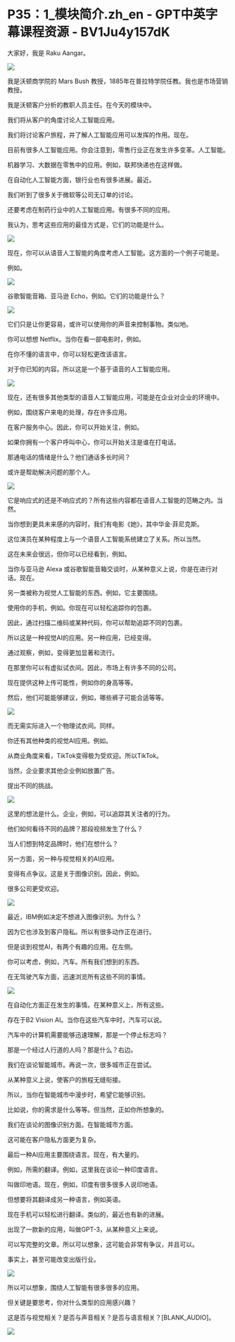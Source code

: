 # P35：1_模块简介.zh_en - GPT中英字幕课程资源 - BV1Ju4y157dK

大家好，我是 Raku Aangar。

![](img/1d4c2ba7b0a1e9862fd434b6d17c9e87_1.png)

我是沃顿商学院的 Mars Bush 教授，1885年在普拉特学院任教。我也是市场营销教授。

我是沃顿客户分析的教职人员主任。在今天的模块中。

我们将从客户的角度讨论人工智能应用。

我们将讨论客户旅程，并了解人工智能应用可以发挥的作用。现在。

目前有很多人工智能应用。你会注意到，零售行业正在发生许多变革。人工智能。

机器学习、大数据在零售中的应用。例如，联邦快递也在这样做。

在自动化人工智能方面，银行业也有很多进展。最近。

我们听到了很多关于微软等公司无订单的讨论。

还要考虑在制药行业中的人工智能应用。有很多不同的应用。

我认为，思考这些应用的最佳方式是，它们的功能是什么。

![](img/1d4c2ba7b0a1e9862fd434b6d17c9e87_3.png)

现在，你可以从语音人工智能的角度考虑人工智能。这方面的一个例子可能是。

例如。

![](img/1d4c2ba7b0a1e9862fd434b6d17c9e87_5.png)

谷歌智能音箱、亚马逊 Echo，例如。它们的功能是什么？

![](img/1d4c2ba7b0a1e9862fd434b6d17c9e87_7.png)

它们只是让你更容易，或许可以使用你的声音来控制事物。类似地。

你可以想想 Netflix。当你在看一部电影时，例如。

在你不懂的语言中，你可以轻松更改该语言。

对于你已知的内容。所以这是一个基于语音的人工智能应用。

![](img/1d4c2ba7b0a1e9862fd434b6d17c9e87_9.png)

现在，还有很多其他类型的语音人工智能应用，可能是在企业对企业的环境中。

例如，围绕客户来电的处理，存在许多应用。

在客户服务中心。因此，你可以开始关注，例如。

如果你拥有一个客户呼叫中心，你可以开始关注是谁在打电话。

那通电话的情绪是什么？他们通话多长时间？

或许是帮助解决问题的那个人。

![](img/1d4c2ba7b0a1e9862fd434b6d17c9e87_11.png)

它是响应式的还是不响应式的？所有这些内容都在语音人工智能的范畴之内。当然。

当你想到更具未来感的内容时，我们有电影《她》，其中华金·菲尼克斯。

这位演员在某种程度上与一个语音人工智能系统建立了关系。所以当然。

这在未来会很远，但你可以已经看到，例如。

当你与亚马逊 Alexa 或谷歌智能音箱交谈时，从某种意义上说，你是在进行对话。现在。

另一类被称为视觉人工智能的东西。例如，它主要围绕。

使用你的手机，例如。你现在可以轻松追踪你的包裹。

因此，通过扫描二维码或某种代码，你可以帮助追踪不同的包裹。

所以这是一种视觉AI的应用。另一种应用，已经变得。

通过观察，例如，变得更加显著和流行。

在那里你可以有虚拟试衣间。因此，市场上有许多不同的公司。

现在提供这种上传可能性，例如你的身高等等。

然后，他们可能能够建议，例如，哪些裤子可能合适等等。

![](img/1d4c2ba7b0a1e9862fd434b6d17c9e87_13.png)

而无需实际进入一个物理试衣间。同样。

你还有其他种类的视觉AI应用。例如。

从商业角度来看，TikTok变得极为受欢迎。所以TikTok。

当然，企业要求其他企业例如放置广告。

提出不同的挑战。

![](img/1d4c2ba7b0a1e9862fd434b6d17c9e87_15.png)

这里的想法是什么。企业，例如，可以追踪其关注者的行为。

他们如何看待不同的品牌？那段视频发生了什么？

当人们想到特定品牌时，他们在想什么？

另一方面，另一种与视觉相关的AI应用。

变得有点争议。这是关于图像识别。因此，例如。

很多公司更受欢迎。

![](img/1d4c2ba7b0a1e9862fd434b6d17c9e87_17.png)

最近，IBM例如决定不想进入图像识别。为什么？

因为它也涉及到客户隐私。所以有很多动作正在进行。

但是谈到视觉AI，有两个有趣的应用。在左侧。

你可以考虑，例如，汽车。所有我们想到的东西。

在无驾驶汽车方面，迅速浏览所有这些不同的事情。

![](img/1d4c2ba7b0a1e9862fd434b6d17c9e87_19.png)

在自动化方面正在发生的事情。在某种意义上，所有这些。

存在于B2 Vision AI。当你在这些汽车中时，汽车可以说。

汽车中的计算机需要能够迅速理解，那是一个停止标志吗？

那是一个经过人行道的人吗？那是什么？右边。

我们在谈论智能城市。再说一次，很多城市正在尝试。

从某种意义上说，使客户的旅程无缝衔接。

所以，当你在智能城市中漫步时，希望它能够识别。

比如说，你的需求是什么等等。但当然，正如你所想象的。

我们在谈论的图像识别方面。在智能城市方面。

这可能在客户隐私方面更为复杂。

最后一种AI应用主要围绕语言。现在，有大量的。

例如，所需的翻译。例如，这里我在谈论一种印度语言。

叫做印地语。现在，例如，印度有很多很多人说印地语。

但想要将其翻译成另一种语言，例如英语。

现在手机可以轻松进行翻译。类似的，最近也有新的进展。

出现了一款新的应用，叫做GPT-3，从某种意义上来说。

可以写完整的文章。所以可以想象，这可能会非常有争议，并且可以。

事实上，甚至可能改变出版行业。

![](img/1d4c2ba7b0a1e9862fd434b6d17c9e87_21.png)

所以可以想象，围绕人工智能有很多很多的应用。

但关键是要思考，你对什么类型的应用感兴趣？

这是否与视觉相关？是否与声音相关？是否与语言相关？[BLANK_AUDIO]。

![](img/1d4c2ba7b0a1e9862fd434b6d17c9e87_23.png)
